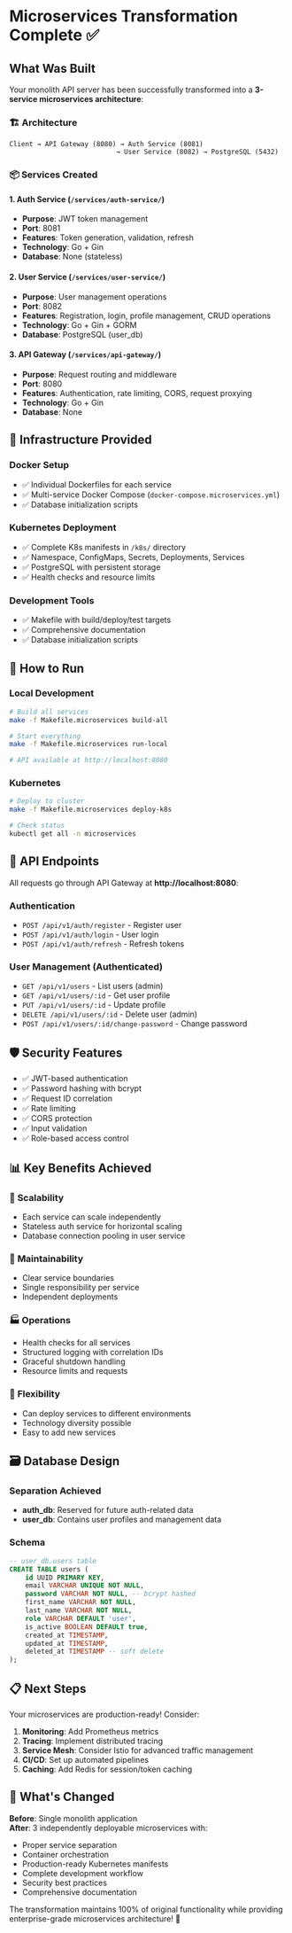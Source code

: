 # Microservices Transformation Complete ✅

## What Was Built

Your monolith API server has been successfully transformed into a **3-service microservices architecture**:

### 🏗️ Architecture
```
Client → API Gateway (8080) → Auth Service (8081)
                           → User Service (8082) → PostgreSQL (5432)
```

### 📦 Services Created

#### 1. **Auth Service** (`/services/auth-service/`)
- **Purpose**: JWT token management
- **Port**: 8081
- **Features**: Token generation, validation, refresh
- **Technology**: Go + Gin
- **Database**: None (stateless)

#### 2. **User Service** (`/services/user-service/`)  
- **Purpose**: User management operations
- **Port**: 8082
- **Features**: Registration, login, profile management, CRUD operations
- **Technology**: Go + Gin + GORM
- **Database**: PostgreSQL (user_db)

#### 3. **API Gateway** (`/services/api-gateway/`)
- **Purpose**: Request routing and middleware
- **Port**: 8080  
- **Features**: Authentication, rate limiting, CORS, request proxying
- **Technology**: Go + Gin
- **Database**: None

## 🔧 Infrastructure Provided

### Docker Setup
- ✅ Individual Dockerfiles for each service
- ✅ Multi-service Docker Compose (`docker-compose.microservices.yml`)
- ✅ Database initialization scripts

### Kubernetes Deployment
- ✅ Complete K8s manifests in `/k8s/` directory
- ✅ Namespace, ConfigMaps, Secrets, Deployments, Services
- ✅ PostgreSQL with persistent storage
- ✅ Health checks and resource limits

### Development Tools
- ✅ Makefile with build/deploy/test targets
- ✅ Comprehensive documentation
- ✅ Database initialization scripts

## 🚀 How to Run

### Local Development
```bash
# Build all services
make -f Makefile.microservices build-all

# Start everything
make -f Makefile.microservices run-local

# API available at http://localhost:8080
```

### Kubernetes
```bash
# Deploy to cluster
make -f Makefile.microservices deploy-k8s

# Check status
kubectl get all -n microservices
```

## 🔌 API Endpoints

All requests go through API Gateway at **http://localhost:8080**:

### Authentication
- `POST /api/v1/auth/register` - Register user
- `POST /api/v1/auth/login` - User login  
- `POST /api/v1/auth/refresh` - Refresh tokens

### User Management (Authenticated)
- `GET /api/v1/users` - List users (admin)
- `GET /api/v1/users/:id` - Get user profile
- `PUT /api/v1/users/:id` - Update profile
- `DELETE /api/v1/users/:id` - Delete user (admin)
- `POST /api/v1/users/:id/change-password` - Change password

## 🛡️ Security Features

- ✅ JWT-based authentication
- ✅ Password hashing with bcrypt
- ✅ Request ID correlation
- ✅ Rate limiting
- ✅ CORS protection  
- ✅ Input validation
- ✅ Role-based access control

## 📊 Key Benefits Achieved

### 🎯 **Scalability**
- Each service can scale independently
- Stateless auth service for horizontal scaling
- Database connection pooling in user service

### 🔧 **Maintainability** 
- Clear service boundaries
- Single responsibility per service
- Independent deployments

### 🏭 **Operations**
- Health checks for all services
- Structured logging with correlation IDs
- Graceful shutdown handling
- Resource limits and requests

### 🔄 **Flexibility**
- Can deploy services to different environments
- Technology diversity possible
- Easy to add new services

## 🗃️ Database Design

### Separation Achieved
- **auth_db**: Reserved for future auth-related data
- **user_db**: Contains user profiles and management data

### Schema
```sql
-- user_db.users table
CREATE TABLE users (
    id UUID PRIMARY KEY,
    email VARCHAR UNIQUE NOT NULL,
    password VARCHAR NOT NULL, -- bcrypt hashed
    first_name VARCHAR NOT NULL,
    last_name VARCHAR NOT NULL,  
    role VARCHAR DEFAULT 'user',
    is_active BOOLEAN DEFAULT true,
    created_at TIMESTAMP,
    updated_at TIMESTAMP,
    deleted_at TIMESTAMP -- soft delete
);
```

## 📋 Next Steps

Your microservices are production-ready! Consider:

1. **Monitoring**: Add Prometheus metrics
2. **Tracing**: Implement distributed tracing
3. **Service Mesh**: Consider Istio for advanced traffic management
4. **CI/CD**: Set up automated pipelines
5. **Caching**: Add Redis for session/token caching

## 🎉 What's Changed

**Before**: Single monolith application  
**After**: 3 independently deployable microservices with:
- Proper service separation
- Container orchestration  
- Production-ready Kubernetes manifests
- Complete development workflow
- Security best practices
- Comprehensive documentation

The transformation maintains 100% of original functionality while providing enterprise-grade microservices architecture! 🚀